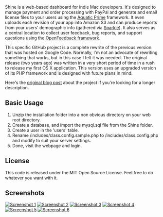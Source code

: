 Shine is a web-based dashboard for indie Mac developers. It's designed to manage payment and order processing with PayPal and generate and email license files to your users using the [Aquatic Prime](http://www.aquaticmac.com/) framework. It even uploads each revision of your app into Amazon S3 and can produce reports from your users' demographic info (gathered via [Sparkle](http://sparkle.andymatuschak.org/)). It also serves as a central location to collect user feedback, bug reports, and support questions using the [OpenFeedback framework](http://github.com/tylerhall/OpenFeedback/tree/master).

This specific GitHub project is a complete rewrite of the previous version that was hosted on Google Code. Normally, I'm not an advocate of rewriting something that works, but in this case I felt it was needed. The original release (two years ago) was written in a very short period of time in a rush to release my first OS X application. This version uses an upgraded version of its PHP framework and is designed with future plans in mind.

Here's the [original blog post](http://clickontyler.com/blog/2009/08/shine-an-indie-mac-dashboard/) about the project if you're looking for a longer description.

Basic Usage
-----------
1. Unzip the installation folder into a non obvious directory on your web root directory.
2. Create a database, and import the mysql.sql file from the Shine folder.
3. Create a user in the 'users' table.
4. Rename /includes/class.config.sample.php to /includes/class.config.php and modify to suit your server settings.
5. Done, visit the webpage and login.

License
-------

This code is released under the MIT Open Source License. Feel free to do whatever you want with it.

Screenshots
-------
[![Screenshot 1](http://cdn.tyler.fm/blog/shine-ss2-sm.png)](http://cdn.tyler.fm/blog/shine-ss2.png)
[![Screenshot 2](http://cdn.tyler.fm/blog/shine-ss3-sm.png)](http://cdn.tyler.fm/blog/shine-ss3.png)
[![Screenshot 3](http://cdn.tyler.fm/blog/shine-ss4-sm.png)](http://cdn.tyler.fm/blog/shine-ss4.png)
[![Screenshot 4](http://cdn.tyler.fm/blog/shine-ss5-sm.png)](http://cdn.tyler.fm/blog/shine-ss5.png)
[![Screenshot 5](http://cdn.tyler.fm/blog/shine-ss6-sm.png)](http://cdn.tyler.fm/blog/shine-ss6.png)
[![Screenshot 6](http://cdn.tyler.fm/blog/shine-ss7-sm.png)](http://cdn.tyler.fm/blog/shine-ss7.png)
